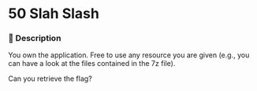 # 50 Slah Slash

### 📄 Description
You own the application. 
Free to use any resource you are given (e.g., you can have a look at the files contained in the 7z file).

Can you retrieve the flag?
